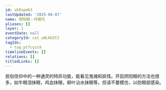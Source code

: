 ```yaml
---
id: sb9spmb3
lastUpdated: '2025-06-07'
name: 阴阳眼・开眼咒
aliases: []
layer: 1
eventDate: null
categoryId: cat_uWLHUZtI
tagIds:
  - tag_pt7cyzs9
timelineEvents: []
relations: []
titledLinks: []
---
```

民俗信仰中的一种通灵的特异功能，能看见鬼魂和妖怪。开启阴阳眼的方法也很多，如牛眼泪抹眼，鸡血抹眼，柳叶沾水抹眼等，但请不要模仿，以防眼部感染。
